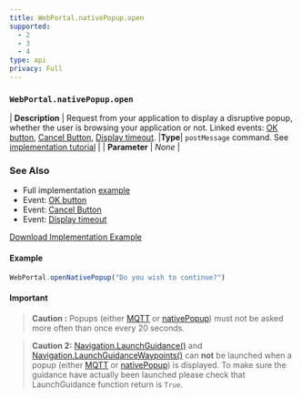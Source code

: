```yaml
---
title: WebPortal.nativePopup.open
supported:
  - 2
  - 3
  - 4
type: api
privacy: Full
---
```


### `WebPortal.nativePopup.open`

| **Description** | Request from your application to display a disruptive popup, whether the user is browsing your application or not. Linked events: [OK button](#event-WebPortal-nativePopup-evt-ok), [Cancel Button](#event-WebPortal-nativePopup-evt-cancel), [Display timeout](#event-WebPortal-nativePopup-evt-timeout).
|**Type**| `postMessage` command. See [implementation tutorial]({{site.baseur}}/webportal/quick-start/#listening-to-webportal-messages) |
| **Parameter** | *None* |

### See Also

- Full implementation [example]({{site.baseurl}}/webportal/reference/#open-native-popup-from-app)
- Event: [OK button](#event-WebPortal-nativePopup-evt-ok)
- Event: [Cancel Button](#event-WebPortal-nativePopup-evt-cancel)
- Event: [Display timeout](#event-WebPortal-nativePopup-evt-timeout)

<a class="button is-success is-rounded" href="{{site.baseurl}}/assets/downloads/nativePopup-example.html" download="">Download Implementation Example</a>


#### Example

```javascript
WebPortal.openNativePopup("Do you wish to continue?")
```

#### Important

>**Caution :** Popups (either [MQTT]({{site.baseurl}}/webportal/tutorial-advanced/#sending-a-popup-to-your-application) or [nativePopup]({{site.baseurl}}/webportal/reference/#api-WebPortal-nativePopup-open)) must not be asked more often than once every 20 seconds.

> **Caution 2:** [Navigation.LaunchGuidance()]({{site.baseurl}}//webportal/reference/#api-Navigation-LaunchGuidance) and [Navigation.LaunchGuidanceWaypoints()]({{site.baseurl}}/webportal/reference/#api-Navigation-LaunchGuidanceWaypoints) can **not** be launched when a popup (either [MQTT]({{site.baseurl}}/webportal/tutorial-advanced/#sending-a-popup-to-your-application) or [nativePopup]({{site.baseurl}}/webportal/reference/#api-WebPortal-nativePopup-open)) is displayed. To make sure the guidance have actually been launched please check that LaunchGuidance function return is `True`.